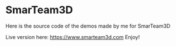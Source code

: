 # SmarTeam3D

Here is the source code of the demos made by me for SmarTeam3D 

Live version here: https://www.smarteam3d.com
Enjoy!
